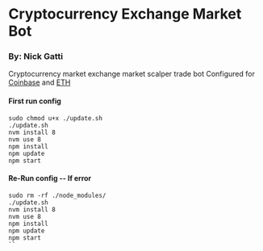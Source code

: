 # Cryptocurrency Exchange Market Bot

### By: Nick Gatti

Cryptocurrency market exchange market scalper trade bot
Configured for [Coinbase](https://www.coinbase.com) and [ETH](https://ethereum.org/)

#### First run config

```
sudo chmod u+x ./update.sh
./update.sh
nvm install 8
nvm use 8
npm install
npm update
npm start
```

#### Re-Run config -- If error

```
sudo rm -rf ./node_modules/
./update.sh
nvm install 8
nvm use 8
npm install
npm update
npm start
``
